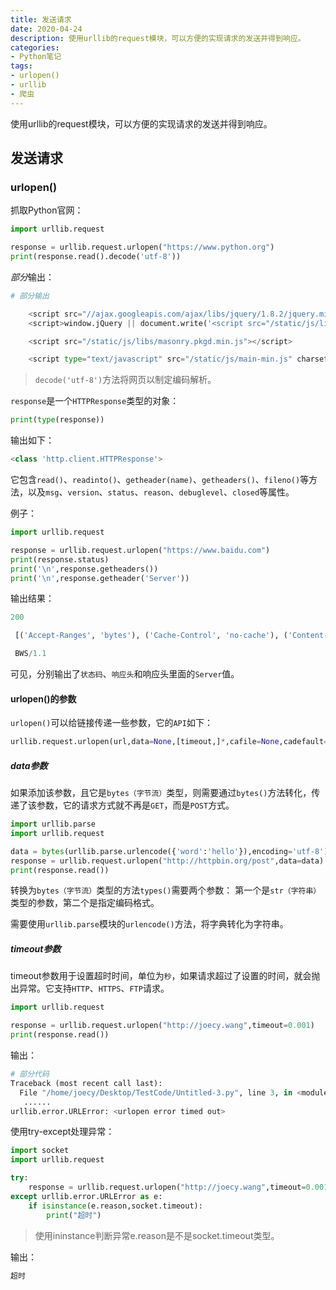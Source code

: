 ```yaml
---
title: 发送请求
date: 2020-04-24
description: 使用urllib的request模块，可以方便的实现请求的发送并得到响应。
categories:
- Python笔记
tags:
- urlopen()
- urllib
- 爬虫
---
```

使用urllib的request模块，可以方便的实现请求的发送并得到响应。



## 发送请求

### urlopen()

抓取Python官网：

```python
import urllib.request

response = urllib.request.urlopen("https://www.python.org")
print(response.read().decode('utf-8'))
```
*部分*输出：


```python
# 部分输出

    <script src="//ajax.googleapis.com/ajax/libs/jquery/1.8.2/jquery.min.js"></script>
    <script>window.jQuery || document.write('<script src="/static/js/libs/jquery-1.8.2.min.js"><\/script>')</script>

    <script src="/static/js/libs/masonry.pkgd.min.js"></script>

    <script type="text/javascript" src="/static/js/main-min.js" charset="utf-8"></script>
```

> `decode('utf-8')`方法将网页以制定编码解析。

`response`是一个`HTTPResponse`类型的对象：


```python
print(type(response))
```
输出如下：

```python
<class 'http.client.HTTPResponse'>
```
它包含`read()`、`readinto()`、`getheader(name)`、`getheaders()`、`fileno()`等方法，以及`msg`、`version`、`status`、`reason`、`debuglevel`、`closed`等属性。

例子：


```python
import urllib.request

response = urllib.request.urlopen("https://www.baidu.com")
print(response.status)
print('\n',response.getheaders())
print('\n',response.getheader('Server'))
```
输出结果：


```python
200

 [('Accept-Ranges', 'bytes'), ('Cache-Control', 'no-cache'), ('Content-Length', '227'), ('Content-Type', 'text/html'), ('Date', 'Thu, 09 Aug 2018 14:49:17 GMT'), ('Etag', '"5b56b4a8-e3"'), ('Last-Modified', 'Tue, 24 Jul 2018 05:10:00 GMT'), ('P3p', 'CP=" OTI DSP COR IVA OUR IND COM "'), ('Pragma', 'no-cache'), ('Server', 'BWS/1.1'), ('Set-Cookie', 'BD_NOT_HTTPS=1; path=/; Max-Age=300'), ('Set-Cookie','BIDUPSID=9FA4E613328025CC47152BC4A49E9AB3; expires=Thu, 31-Dec-37 23:55:55 GMT; max-age=2147483647; path=/; domain=.baidu.com'), ('Set-Cookie', 'PSTM=1533826157; expires=Thu, 31-Dec-37 23:55:55 GMT; max-age=2147483647; path=/; domain=.baidu.com'), ('Strict-Transport-Security', 'max-age=0'), ('X-Ua-Compatible', 'IE=Edge,chrome=1'), ('Connection', 'close')]

 BWS/1.1
```
可见，分别输出了`状态码`、`响应头`和响应头里面的`Server`值。


#### urlopen()的参数

`urlopen()`可以给链接传递一些参数，它的`API`如下：


```python
urllib.request.urlopen(url,data=None,[timeout,]*,cafile=None,cadefault=False,comtext=None)
```

##### data参数

如果添加该参数，且它是`bytes（字节流）`类型，则需要通过`bytes()`方法转化，传递了该参数，它的请求方式就不再是`GET`，而是`POST`方式。


```python
import urllib.parse
import urllib.request

data = bytes(urllib.parse.urlencode({'word':'hello'}),encoding='utf-8')
response = urllib.request.urlopen("http://httpbin.org/post",data=data)
print(response.read())
```

转换为`bytes（字节流）`类型的方法`types()`需要两个参数：
第一个是`str（字符串）`类型的参数，第二个是指定编码格式。

需要使用`urllib.parse`模块的`urlencode()`方法，将字典转化为字符串。


##### timeout参数

timeout参数用于设置超时时间，单位为`秒`，如果请求超过了设置的时间，就会抛出异常。它支持`HTTP`、`HTTPS`、`FTP`请求。



```python
import urllib.request

response = urllib.request.urlopen("http://joecy.wang",timeout=0.001)
print(response.read())
```
输出：

```python
# 部分代码
Traceback (most recent call last):
  File "/home/joecy/Desktop/TestCode/Untitled-3.py", line 3, in <module>
   ......
urllib.error.URLError: <urlopen error timed out>
```
使用try-except处理异常：

```python
import socket
import urllib.request

try:
    response = urllib.request.urlopen("http://joecy.wang",timeout=0.001)
except urllib.error.URLError as e:
    if isinstance(e.reason,socket.timeout):
        print("超时")

```
> 使用ininstance判断异常e.reason是不是socket.timeout类型。

输出：

```python
超时
```
